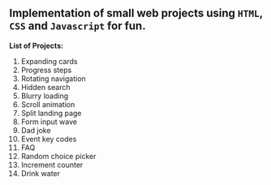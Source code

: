 ## Implementation of small web projects using `HTML`, `CSS` and `Javascript` for fun.

**List of Projects:**

1. Expanding cards
2. Progress steps
3. Rotating navigation
4. Hidden search
5. Blurry loading
6. Scroll animation
7. Split landing page
8. Form input wave
9. Dad joke
10. Event key codes
11. FAQ
12. Random choice picker
13. Increment counter
14. Drink water